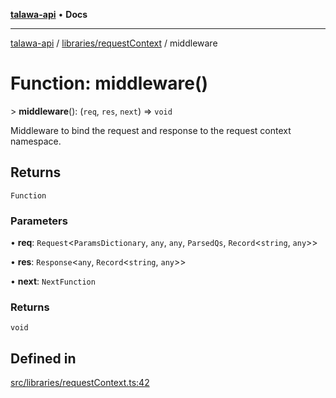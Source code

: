 [**talawa-api**](../../../README.md) • **Docs**

***

[talawa-api](../../../modules.md) / [libraries/requestContext](../README.md) / middleware

# Function: middleware()

\> **middleware**(): (`req`, `res`, `next`) =\> `void`

Middleware to bind the request and response to the request context namespace.

## Returns

`Function`

### Parameters

• **req**: `Request`\<`ParamsDictionary`, `any`, `any`, `ParsedQs`, `Record`\<`string`, `any`\>\>

• **res**: `Response`\<`any`, `Record`\<`string`, `any`\>\>

• **next**: `NextFunction`

### Returns

`void`

## Defined in

[src/libraries/requestContext.ts:42](https://github.com/PalisadoesFoundation/talawa-api/blob/67d017fd9312183a6b2bae1b160bc814f56ab5c2/src/libraries/requestContext.ts#L42)
